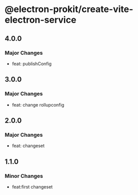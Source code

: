 # @electron-prokit/create-vite-electron-service

## 4.0.0

### Major Changes

- feat: publishConfig

## 3.0.0

### Major Changes

- feat: change rollupconfig

## 2.0.0

### Major Changes

- feat: changeset

## 1.1.0

### Minor Changes

- feat:first changeset
